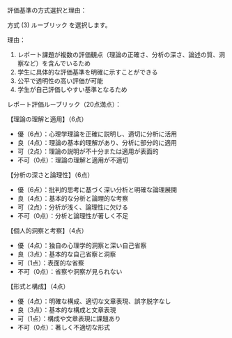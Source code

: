 評価基準の方式選択と理由：

方式 (3) ルーブリック を選択します。

理由：
1. レポート課題が複数の評価観点（理論の正確さ、分析の深さ、論述の質、洞察など）を含んでいるため
2. 学生に具体的な評価基準を明確に示すことができる
3. 公平で透明性の高い評価が可能
4. 学生が自己評価しやすい基準となるため

レポート評価ルーブリック（20点満点）：

【理論の理解と適用】（6点）
- 優（6点）：心理学理論を正確に説明し、適切に分析に活用
- 良（4点）：理論の基本的理解があり、分析に部分的に適用
- 可（2点）：理論の説明が不十分または適用が表面的
- 不可（0点）：理論の理解と適用が不適切

【分析の深さと論理性】（6点）
- 優（6点）：批判的思考に基づく深い分析と明確な論理展開
- 良（4点）：基本的な分析と論理的な考察
- 可（2点）：分析が浅く、論理性に欠ける
- 不可（0点）：分析と論理性が著しく不足

【個人的洞察と考察】（4点）
- 優（4点）：独自の心理学的洞察と深い自己省察
- 良（3点）：基本的な自己省察と洞察
- 可（1点）：表面的な省察
- 不可（0点）：省察や洞察が見られない

【形式と構成】（4点）
- 優（4点）：明確な構成、適切な文章表現、誤字脱字なし
- 良（3点）：基本的な構成と文章表現
- 可（1点）：構成や文章表現に課題あり
- 不可（0点）：著しく不適切な形式